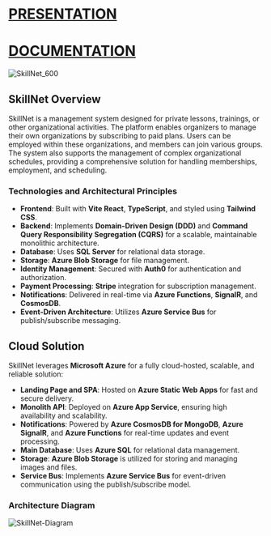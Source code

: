 # [PRESENTATION](https://github.com/user-attachments/assets/beb41224-92c6-48d8-a0cd-a23cc6178eaf)
# [DOCUMENTATION](https://docs.google.com/document/d/191n_tcpc6TPIFMr7cmXoymfvvwnRpZwr/edit?usp=sharing&ouid=102960516675733777589&rtpof=true&sd=true)



![SkillNet_600](https://github.com/user-attachments/assets/beb41224-92c6-48d8-a0cd-a23cc6178eaf)

## SkillNet Overview
SkillNet is a management system designed for private lessons, trainings, or other organizational activities. The platform enables organizers to manage their own organizations by subscribing to paid plans. Users can be employed within these organizations, and members can join various groups. The system also supports the management of complex organizational schedules, providing a comprehensive solution for handling memberships, employment, and scheduling.

### Technologies and Architectural Principles

- **Frontend**: Built with **Vite React**, **TypeScript**, and styled using **Tailwind CSS**.
- **Backend**: Implements **Domain-Driven Design (DDD)** and **Command Query Responsibility Segregation (CQRS)** for a scalable, maintainable monolithic architecture.
- **Database**: Uses **SQL Server** for relational data storage.
- **Storage**: **Azure Blob Storage** for file management.
- **Identity Management**: Secured with **Auth0** for authentication and authorization.
- **Payment Processing**: **Stripe** integration for subscription management.
- **Notifications**: Delivered in real-time via **Azure Functions**, **SignalR**, and **CosmosDB**.
- **Event-Driven Architecture**: Utilizes **Azure Service Bus** for publish/subscribe messaging.

## Cloud Solution

SkillNet leverages **Microsoft Azure** for a fully cloud-hosted, scalable, and reliable solution:

- **Landing Page and SPA**: Hosted on **Azure Static Web Apps** for fast and secure delivery.
- **Monolith API**: Deployed on **Azure App Service**, ensuring high availability and scalability.
- **Notifications**: Powered by **Azure CosmosDB for MongoDB**, **Azure SignalR**, and **Azure Functions** for real-time updates and event processing.
- **Main Database**: Uses **Azure SQL** for relational data management.
- **Storage**: **Azure Blob Storage** is utilized for storing and managing images and files.
- **Service Bus**: Implements **Azure Service Bus** for event-driven communication using the publish/subscribe model.

### Architecture Diagram

![SkillNet-Diagram](https://github.com/user-attachments/assets/5e5a7d94-1d8b-4efe-929f-7c0702b07277)
